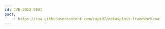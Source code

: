 ```yaml
---
id: CVE-2012-5081
pocs:
    - https://raw.githubusercontent.com/rapid7/metasploit-framework/master/modules/auxiliary/scanner/ssl/bleichenbacher_oracle.py
---
```

